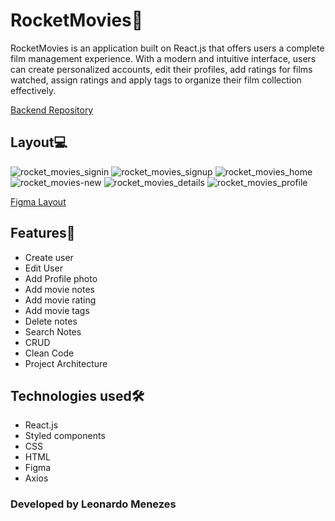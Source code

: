 # RocketMovies📁
RocketMovies is an application built on React.js that offers users a complete film management experience. With a modern and intuitive interface, users can create personalized accounts, edit their profiles, add ratings for films watched, assign ratings and apply tags to organize their film collection effectively.

[Backend Repository](https://github.com/leonardomenezes7/rocketmovies_api)

## Layout💻
![rocket_movies_signin](https://github.com/leonardomenezes7/rocketmovies_frontend/assets/145611761/25933bfa-090a-4906-b4d8-6da19e5eef2c)
![rocket_movies_signup](https://github.com/leonardomenezes7/rocketmovies_frontend/assets/145611761/523936d8-e36a-48c5-80ba-5a4b1e43fce6)
![rocket_movies_home](https://github.com/leonardomenezes7/rocketmovies_frontend/assets/145611761/35686698-6a34-4f87-8201-55e71bc52db7)
![rocket_movies-new](https://github.com/leonardomenezes7/rocketmovies_frontend/assets/145611761/40a5cead-e563-4a61-b24c-762ff2bcc053)
![rocket_movies_details](https://github.com/leonardomenezes7/rocketmovies_frontend/assets/145611761/1508e550-91e6-4290-a4eb-1b90e2f72465)
![rocket_movies_profile](https://github.com/leonardomenezes7/rocketmovies_frontend/assets/145611761/432dd7a2-9480-4973-95af-29847214bc43)

[Figma Layout](https://www.figma.com/file/rqqip3ueAFqYsoaMfiUmiR/RocketMovies-(Copy)?type=design&node-id=0-1&mode=design&t=KI39e3PPWUCkheZ8-0)

## Features🔑
- Create user
- Edit User
- Add Profile photo
- Add movie notes
- Add movie rating
- Add movie tags
- Delete notes
- Search Notes
- CRUD
- Clean Code
- Project Architecture

## Technologies used🛠️
- React.js
- Styled components
- CSS
- HTML
- Figma
- Axios

### Developed by Leonardo Menezes
